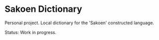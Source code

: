 # Sakoen Dictionary

Personal project. Local dictionary for the 'Sakoen' constructed language.

Status: Work in progress.
